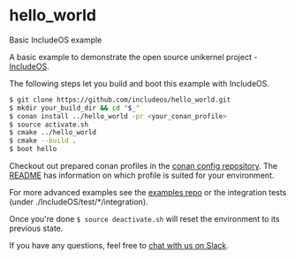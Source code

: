 # hello_world
Basic IncludeOS example

A basic example to demonstrate the open source unikernel project - [IncludeOS](https://github.com/includeos/includeos).

The following steps let you build and boot this example with IncludeOS.

```bash
$ git clone https://github.com/includeos/hello_world.git
$ mkdir your_build_dir && cd "$_"
$ conan install ../hello_world -pr <your_conan_profile>
$ source activate.sh
$ cmake ../hello_world
$ cmake --build .
$ boot hello
```

Checkout out prepared conan profiles in the [conan config repository](https://github.com/includeos/conan_config). The [README](https://github.com/includeos/conan_config/blob/master/README.md) has information on which profile is suited for your environment.

For more advanced examples see the [examples repo](https://github.com/includeos/demo-examples) or the integration tests (under ./IncludeOS/test/\*/integration).

Once you're done `$ source deactivate.sh` will reset the environment to its previous state.

If you have any questions, feel free to [chat with us on Slack](https://goo.gl/NXBVsc).
